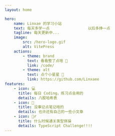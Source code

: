 ```yaml
---
layout: home

hero:
    name: Linxae 的学习小站
    text: 每天多学一点                 以后多挣一点
    tagline: 每天更新中...
    image:
        src: /hero-logo.gif
        alt: VitePress
    actions:
        - theme: brand
          text: 看看整了点啥 👀
          link: /code/
        - theme: alt
          text: 点个小星星 🥰
          link: https://github.com/Linxaee
features:
    - icon: 💻
      title: 每日 Coding，练习点会用的
      details: 八股哈希表
    - icon: 📔
      title: 没事记点笔记啥的
      details: 也许还有自己的一些小文章
    - icon: 🤸‍♂️
      title: 什么时候通关类型体操
      details: TypeScript Challenge!!!!
---
```


